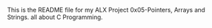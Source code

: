 This is the README file for my ALX Project 0x05-Pointers, Arrays and Strings. all about C Programming.
